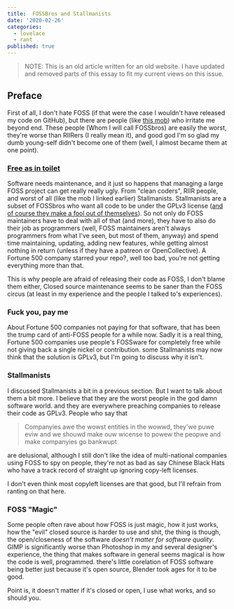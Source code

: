 ```yaml
---
title:  FOSSBros and Stallmanists
date: '2020-02-26'
categories:
  - lovelace
  - rant
published: true
---
```


> NOTE: This is an old article written for an old website. I have updated and removed parts of this essay to fit my current views on this issue.

## Preface

First of all, I don't hate FOSS (if that were the case I wouldn't have released my code on GitHub), but there are people (like [this mob](https://github.com/TerryCavanagh/VVVVVV/issues/7)) who irritate me beyond end. These people (Whom I will call FOSSbros) are easily the worst, they're worse than RIIRers (I really mean it), and good god I'm so glad my dumb young-self didn't become one of them (well, I almost became them at one point).

### [Free as in toilet](http://unhandledexpression.com/general/2018/11/27/foss-is-free-as-in-toilet.html)

Software needs maintenance, and it just so happens that managing a large FOSS project can get really really ugly. From "clean coders", RIIR people, and worst of all (like the mob I linked earlier) Stallmanists. Stallmanists are a subset of FOSSbros who want all code to be under the GPLv3 license ([and of course they make a fool out of themselves](https://news.slashdot.org/story/20/01/24/2211238/free-software-foundation-suggests-microsoft-upcycle-windows-7-as-open-source)). So not only do FOSS maintainers have to deal with all of that (and more), they have to also do their job as programmers (well, FOSS maintainers aren't always programmers from what I've seen, but most of them, anyway) and spend time maintaining, updating, adding new features, while getting almost nothing in return (unless if they have a patreon or OpenCollective). A Fortune 500 company starred your repo?, well too bad, you're not getting everything more than that.

This is why people are afraid of releasing their code as FOSS, I don't blame them either, Closed source maintenance seems to be saner than the FOSS circus (at least in my experience and the people I talked to's experiences).

### Fuck you, pay me

About Fortune 500 companies not paying for that software, that has been the trump card of anti-FOSS people for a while now. Sadly it is a real thing, Fortune 500 companies use people's FOSSware for completely free while not giving back a single nickel or contribution. some Stallmanists may now think that the solution is GPLv3, but I'm going to discuss why it isn't.

### Stallmanists

I discussed Stallmanists a bit in a previous section. But I want to talk about them a bit more. I believe that they are the worst people in the god damn software world. and they are everywhere preaching companies to release their code as GPLv3. People who say that

> Companyies awe the wowst entities in the wowwd, they'we puwe eviw and we shouwd make ouw wicense to powew the peopwe and make companyies go bankwupt

are delusional, although I still don't like the idea of multi-national companies using FOSS to spy on people, they're not as bad as say Chinese Black Hats who have a track record of straight up ignoring copy-left licenses.

I don't even think most copyleft licenses are that good, but I'll refrain from ranting on that here.

### FOSS "Magic"

Some people often rave about how FOSS is just magic, how it just works, how the "evil" closed source is harder to use and shit, the thing is though, the open/closeness of the software _doesn't matter for software quality_. GIMP is significantly worse than Photoshop in my and several designer's experience, the thing that makes software in general seems magical is how the code is well, programmed. there's little corelation of FOSS software being better just because it's open source, Blender took ages for it to be good.

Point is, it doesn't matter if it's closed or open, I use what works, and so should you.
